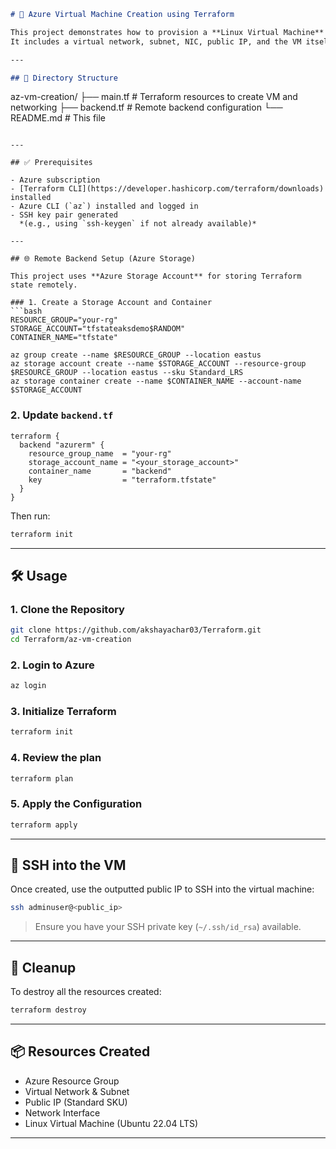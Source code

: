 

```md
# 🚀 Azure Virtual Machine Creation using Terraform

This project demonstrates how to provision a **Linux Virtual Machine** on Microsoft Azure using **Terraform**.  
It includes a virtual network, subnet, NIC, public IP, and the VM itself. It also uses **Azure Storage Account** as a remote backend to store the Terraform state.

---

## 📁 Directory Structure

```
az-vm-creation/
├── main.tf             # Terraform resources to create VM and networking
├── backend.tf          # Remote backend configuration
└── README.md           # This file
````

---

## ✅ Prerequisites

- Azure subscription
- [Terraform CLI](https://developer.hashicorp.com/terraform/downloads) installed
- Azure CLI (`az`) installed and logged in
- SSH key pair generated  
  *(e.g., using `ssh-keygen` if not already available)*

---

## 🌐 Remote Backend Setup (Azure Storage)

This project uses **Azure Storage Account** for storing Terraform state remotely.

### 1. Create a Storage Account and Container
```bash
RESOURCE_GROUP="your-rg"
STORAGE_ACCOUNT="tfstateaksdemo$RANDOM"
CONTAINER_NAME="tfstate"

az group create --name $RESOURCE_GROUP --location eastus
az storage account create --name $STORAGE_ACCOUNT --resource-group $RESOURCE_GROUP --location eastus --sku Standard_LRS
az storage container create --name $CONTAINER_NAME --account-name $STORAGE_ACCOUNT
````

### 2. Update `backend.tf`

```hcl
terraform {
  backend "azurerm" {
    resource_group_name  = "your-rg"
    storage_account_name = "<your_storage_account>"
    container_name       = "backend"
    key                  = "terraform.tfstate"
  }
}
```

Then run:

```bash
terraform init
```

---

## 🛠️ Usage

### 1. Clone the Repository

```bash
git clone https://github.com/akshayachar03/Terraform.git
cd Terraform/az-vm-creation
```

### 2. Login to Azure

```bash
az login
```

### 3. Initialize Terraform

```bash
terraform init
```

### 4. Review the plan

```bash
terraform plan
```

### 5. Apply the Configuration

```bash
terraform apply
```

---

## 🔐 SSH into the VM

Once created, use the outputted public IP to SSH into the virtual machine:

```bash
ssh adminuser@<public_ip>
```

> Ensure you have your SSH private key (`~/.ssh/id_rsa`) available.

---

## 🧹 Cleanup

To destroy all the resources created:

```bash
terraform destroy
```

---

## 📦 Resources Created

* Azure Resource Group
* Virtual Network & Subnet
* Public IP (Standard SKU)
* Network Interface
* Linux Virtual Machine (Ubuntu 22.04 LTS)

---
